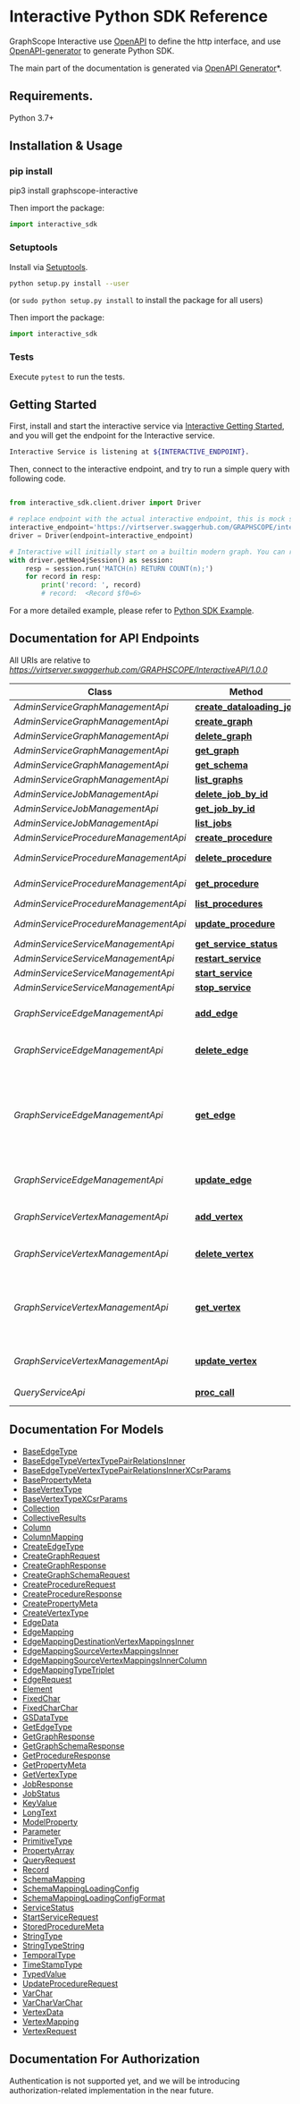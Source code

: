 # Interactive Python SDK Reference

GraphScope Interactive use [OpenAPI](https://openapis.org) to define the http interface, and use [OpenAPI-generator](https://openapi-generator.tech) to generate Python SDK.


The main part of the documentation is generated via [OpenAPI Generator](https://openapi-generator.tech)*.

## Requirements.

Python 3.7+

## Installation & Usage
### pip install

pip3 install graphscope-interactive

Then import the package:
```python
import interactive_sdk
```

### Setuptools

Install via [Setuptools](http://pypi.python.org/pypi/setuptools).

```sh
python setup.py install --user
```
(or `sudo python setup.py install` to install the package for all users)

Then import the package:
```python
import interactive_sdk
```

### Tests

Execute `pytest` to run the tests.

## Getting Started

First, install and start the interactive service via [Interactive Getting Started](https://graphscope.io/docs/flex/interactive/getting_started), and you will get the endpoint for the Interactive service.

```bash
Interactive Service is listening at ${INTERACTIVE_ENDPOINT}.
```

Then, connect to the interactive endpoint, and try to run a simple query with following code.

```python

from interactive_sdk.client.driver import Driver

# replace endpoint with the actual interactive endpoint, this is mock server just for testing.
interactive_endpoint='https://virtserver.swaggerhub.com/GRAPHSCOPE/interactive/1.0.0/'
driver = Driver(endpoint=interactive_endpoint)

# Interactive will initially start on a builtin modern graph. You can run a simple cypher query
with driver.getNeo4jSession() as session:
    resp = session.run('MATCH(n) RETURN COUNT(n);')
    for record in resp:
        print('record: ', record)
        # record:  <Record $f0=6>
```

For a more detailed example, please refer to [Python SDK Example](https://github.com/alibaba/GraphScope/flex/interactive/sdk/examples/python/basic_example.py).


## Documentation for API Endpoints

All URIs are relative to *https://virtserver.swaggerhub.com/GRAPHSCOPE/InteractiveAPI/1.0.0*

Class | Method | HTTP request | Description
------------ | ------------- | ------------- | -------------
*AdminServiceGraphManagementApi* | [**create_dataloading_job**](./AdminServiceGraphManagementApi.md#create_dataloading_job) | **POST** /v1/graph/{graph_id}/dataloading | 
*AdminServiceGraphManagementApi* | [**create_graph**](./AdminServiceGraphManagementApi.md#create_graph) | **POST** /v1/graph | 
*AdminServiceGraphManagementApi* | [**delete_graph**](./AdminServiceGraphManagementApi.md#delete_graph) | **DELETE** /v1/graph/{graph_id} | 
*AdminServiceGraphManagementApi* | [**get_graph**](./AdminServiceGraphManagementApi.md#get_graph) | **GET** /v1/graph/{graph_id} | 
*AdminServiceGraphManagementApi* | [**get_schema**](./AdminServiceGraphManagementApi.md#get_schema) | **GET** /v1/graph/{graph_id}/schema | 
*AdminServiceGraphManagementApi* | [**list_graphs**](./AdminServiceGraphManagementApi.md#list_graphs) | **GET** /v1/graph | 
*AdminServiceJobManagementApi* | [**delete_job_by_id**](./AdminServiceJobManagementApi.md#delete_job_by_id) | **DELETE** /v1/job/{job_id} | 
*AdminServiceJobManagementApi* | [**get_job_by_id**](./AdminServiceJobManagementApi.md#get_job_by_id) | **GET** /v1/job/{job_id} | 
*AdminServiceJobManagementApi* | [**list_jobs**](./AdminServiceJobManagementApi.md#list_jobs) | **GET** /v1/job | 
*AdminServiceProcedureManagementApi* | [**create_procedure**](./AdminServiceProcedureManagementApi.md#create_procedure) | **POST** /v1/graph/{graph_id}/procedure | 
*AdminServiceProcedureManagementApi* | [**delete_procedure**](./AdminServiceProcedureManagementApi.md#delete_procedure) | **DELETE** /v1/graph/{graph_id}/procedure/{procedure_id} | 
*AdminServiceProcedureManagementApi* | [**get_procedure**](./AdminServiceProcedureManagementApi.md#get_procedure) | **GET** /v1/graph/{graph_id}/procedure/{procedure_id} | 
*AdminServiceProcedureManagementApi* | [**list_procedures**](./AdminServiceProcedureManagementApi.md#list_procedures) | **GET** /v1/graph/{graph_id}/procedure | 
*AdminServiceProcedureManagementApi* | [**update_procedure**](./AdminServiceProcedureManagementApi.md#update_procedure) | **PUT** /v1/graph/{graph_id}/procedure/{procedure_id} | 
*AdminServiceServiceManagementApi* | [**get_service_status**](./AdminServiceServiceManagementApi.md#get_service_status) | **GET** /v1/service/status | 
*AdminServiceServiceManagementApi* | [**restart_service**](./AdminServiceServiceManagementApi.md#restart_service) | **POST** /v1/service/restart | 
*AdminServiceServiceManagementApi* | [**start_service**](./AdminServiceServiceManagementApi.md#start_service) | **POST** /v1/service/start | 
*AdminServiceServiceManagementApi* | [**stop_service**](./AdminServiceServiceManagementApi.md#stop_service) | **POST** /v1/service/stop | 
*GraphServiceEdgeManagementApi* | [**add_edge**](./GraphServiceEdgeManagementApi.md#add_edge) | **POST** /v1/graph/{graph_id}/edge | Add edge to the graph
*GraphServiceEdgeManagementApi* | [**delete_edge**](./GraphServiceEdgeManagementApi.md#delete_edge) | **DELETE** /v1/graph/{graph_id}/edge | Remove edge from the graph
*GraphServiceEdgeManagementApi* | [**get_edge**](./GraphServiceEdgeManagementApi.md#get_edge) | **GET** /v1/graph/{graph_id}/edge | Get the edge&#39;s properties with src and dst vertex primary keys.
*GraphServiceEdgeManagementApi* | [**update_edge**](./GraphServiceEdgeManagementApi.md#update_edge) | **PUT** /v1/graph/{graph_id}/edge | Update edge&#39;s property
*GraphServiceVertexManagementApi* | [**add_vertex**](./GraphServiceVertexManagementApi.md#add_vertex) | **POST** /v1/graph/{graph_id}/vertex | Add vertex to the graph
*GraphServiceVertexManagementApi* | [**delete_vertex**](./GraphServiceVertexManagementApi.md#delete_vertex) | **DELETE** /v1/graph/{graph_id}/vertex | Remove vertex from the graph
*GraphServiceVertexManagementApi* | [**get_vertex**](./GraphServiceVertexManagementApi.md#get_vertex) | **GET** /v1/graph/{graph_id}/vertex | Get the vertex&#39;s properties with vertex primary key.
*GraphServiceVertexManagementApi* | [**update_vertex**](./GraphServiceVertexManagementApi.md#update_vertex) | **PUT** /v1/graph/{graph_id}/vertex | Update vertex&#39;s property
*QueryServiceApi* | [**proc_call**](./QueryServiceApi.md#proc_call) | **POST** /v1/graph/{graph_id}/query | run queries on graph


## Documentation For Models

 - [BaseEdgeType](./BaseEdgeType.md)
 - [BaseEdgeTypeVertexTypePairRelationsInner](./BaseEdgeTypeVertexTypePairRelationsInner.md)
 - [BaseEdgeTypeVertexTypePairRelationsInnerXCsrParams](./BaseEdgeTypeVertexTypePairRelationsInnerXCsrParams.md)
 - [BasePropertyMeta](./BasePropertyMeta.md)
 - [BaseVertexType](./BaseVertexType.md)
 - [BaseVertexTypeXCsrParams](./BaseVertexTypeXCsrParams.md)
 - [Collection](./Collection.md)
 - [CollectiveResults](./CollectiveResults.md)
 - [Column](./Column.md)
 - [ColumnMapping](./ColumnMapping.md)
 - [CreateEdgeType](./CreateEdgeType.md)
 - [CreateGraphRequest](./CreateGraphRequest.md)
 - [CreateGraphResponse](./CreateGraphResponse.md)
 - [CreateGraphSchemaRequest](./CreateGraphSchemaRequest.md)
 - [CreateProcedureRequest](./CreateProcedureRequest.md)
 - [CreateProcedureResponse](./CreateProcedureResponse.md)
 - [CreatePropertyMeta](./CreatePropertyMeta.md)
 - [CreateVertexType](./CreateVertexType.md)
 - [EdgeData](./EdgeData.md)
 - [EdgeMapping](./EdgeMapping.md)
 - [EdgeMappingDestinationVertexMappingsInner](./EdgeMappingDestinationVertexMappingsInner.md)
 - [EdgeMappingSourceVertexMappingsInner](./EdgeMappingSourceVertexMappingsInner.md)
 - [EdgeMappingSourceVertexMappingsInnerColumn](./EdgeMappingSourceVertexMappingsInnerColumn.md)
 - [EdgeMappingTypeTriplet](./EdgeMappingTypeTriplet.md)
 - [EdgeRequest](./EdgeRequest.md)
 - [Element](./Element.md)
 - [FixedChar](./FixedChar.md)
 - [FixedCharChar](./FixedCharChar.md)
 - [GSDataType](./GSDataType.md)
 - [GetEdgeType](./GetEdgeType.md)
 - [GetGraphResponse](./GetGraphResponse.md)
 - [GetGraphSchemaResponse](./GetGraphSchemaResponse.md)
 - [GetProcedureResponse](./GetProcedureResponse.md)
 - [GetPropertyMeta](./GetPropertyMeta.md)
 - [GetVertexType](./GetVertexType.md)
 - [JobResponse](./JobResponse.md)
 - [JobStatus](./JobStatus.md)
 - [KeyValue](./KeyValue.md)
 - [LongText](./LongText.md)
 - [ModelProperty](./ModelProperty.md)
 - [Parameter](./Parameter.md)
 - [PrimitiveType](./PrimitiveType.md)
 - [PropertyArray](./PropertyArray.md)
 - [QueryRequest](./QueryRequest.md)
 - [Record](./Record.md)
 - [SchemaMapping](./SchemaMapping.md)
 - [SchemaMappingLoadingConfig](./SchemaMappingLoadingConfig.md)
 - [SchemaMappingLoadingConfigFormat](./SchemaMappingLoadingConfigFormat.md)
 - [ServiceStatus](./ServiceStatus.md)
 - [StartServiceRequest](./StartServiceRequest.md)
 - [StoredProcedureMeta](./StoredProcedureMeta.md)
 - [StringType](./StringType.md)
 - [StringTypeString](./StringTypeString.md)
 - [TemporalType](./TemporalType.md)
 - [TimeStampType](./TimeStampType.md)
 - [TypedValue](./TypedValue.md)
 - [UpdateProcedureRequest](./UpdateProcedureRequest.md)
 - [VarChar](./VarChar.md)
 - [VarCharVarChar](./VarCharVarChar.md)
 - [VertexData](./VertexData.md)
 - [VertexMapping](./VertexMapping.md)
 - [VertexRequest](./VertexRequest.md)


<a id="documentation-for-authorization"></a>
## Documentation For Authorization

Authentication is not supported yet, and we will be introducing authorization-related implementation in the near future.



